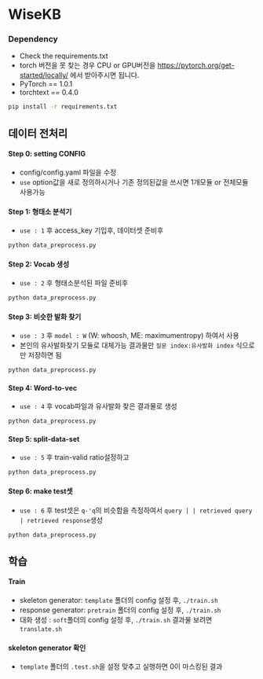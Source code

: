 # WiseKB

### Dependency
- Check the requirements.txt
- torch 버전을 못 찾는 경우 CPU or GPU버전을 https://pytorch.org/get-started/locally/ 에서 받아주시면 됩니다.
- PyTorch == 1.0.1
- torchtext == 0.4.0

```bash
pip install -r requirements.txt
```

## 데이터 전처리  

#### Step 0: setting CONFIG
- config/config.yaml 파일을 수정
- `use` option값을 새로 정의하시거나 기존 정의된값을 쓰시면 1개모듈 or 전체모듈 사용가능 

#### Step 1: 형태소 분석기
- `use : 1` 후 access_key 기입후, 데이터셋 준비후 
```bash
python data_preprocess.py 
```

#### Step 2: Vocab 생성
- `use : 2` 후 형태소분석된 파일 준비후 
```bash
python data_preprocess.py 
```

#### Step 3: 비슷한 발화 찾기
- `use : 3` 후 `model : W` (W: whoosh, ME: maximumentropy) 하여서 사용 
- 본인의 유사발화찾기 모듈로 대체가능 결과물만 `질문 index:유사발화 index` 식으로만 저장하면 됨
```bash
python data_preprocess.py 
```

#### Step 4: Word-to-vec
- `use : 4` 후 vocab파일과 유사발화 찾은 결과물로 생성 
```bash
python data_preprocess.py 
```

#### Step 5: split-data-set
- `use : 5` 후 train-valid ratio설정하고
```bash
python data_preprocess.py 
```

#### Step 6: make test셋
- `use : 6` 후 test셋은 `q-'q`의 비슷함을 측정하여서 `query | | retrieved query | retrieved response`생성
```bash
python data_preprocess.py 
```

## 학습  

#### Train
- skeleton generator: `template` 폴더의 config 설정 후, `./train.sh`
- response generator: `pretrain` 폴더의 config 설정 후, `./train.sh`
- 대화 생성 : `soft`폴더의 config 설정 후, `./train.sh` 결과물 보려면 `translate.sh`

#### skeleton generator 확인
- `template` 폴더의 `.test.sh`을 설정 맞추고 실행하면 0이 마스킹된 결과 


